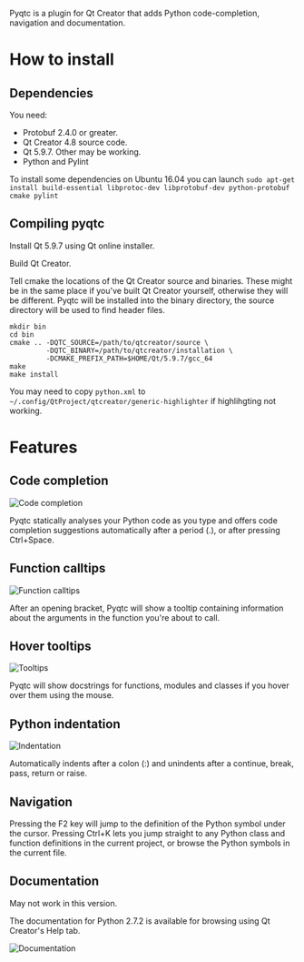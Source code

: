 Pyqtc is a plugin for Qt Creator that adds Python code-completion, navigation
and documentation.

How to install
==============

Dependencies
------------

You need:

  * Protobuf 2.4.0 or greater.
  * Qt Creator 4.8 source code.
  * Qt 5.9.7. Other may be working.
  * Python and Pylint

To install some dependencies on Ubuntu 16.04 you can launch `sudo apt-get install build-essential libprotoc-dev libprotobuf-dev python-protobuf cmake pylint`

Compiling pyqtc
---------------

Install Qt 5.9.7 using Qt online installer.

Build Qt Creator.

Tell cmake the locations of the Qt Creator source and binaries.
These might be in the same place if you've built Qt Creator yourself, otherwise
they will be different.  Pyqtc will be installed into the binary directory, the
source directory will be used to find header files.

    mkdir bin
    cd bin
    cmake .. -DQTC_SOURCE=/path/to/qtcreator/source \
             -DQTC_BINARY=/path/to/qtcreator/installation \
             -DCMAKE_PREFIX_PATH=$HOME/Qt/5.9.7/gcc_64
    make
    make install

You may need to copy `python.xml` to `~/.config/QtProject/qtcreator/generic-highlighter` if highlihgting not working.

Features
========

Code completion
---------------

![Code completion](https://raw.github.com/davidsansome/pyqtc/master/images/completion.png)

Pyqtc statically analyses your Python code as you type and offers code
completion suggestions automatically after a period (.), or after pressing
Ctrl+Space.

Function calltips
-----------------

![Function calltips](https://raw.github.com/davidsansome/pyqtc/master/images/calltip.png)

After an opening bracket, Pyqtc will show a tooltip containing information about
the arguments in the function you're about to call.

Hover tooltips
--------------

![Tooltips](https://raw.github.com/davidsansome/pyqtc/master/images/tooltip.png)

Pyqtc will show docstrings for functions, modules and classes if you hover over
them using the mouse.

Python indentation
------------------

![Indentation](https://raw.github.com/davidsansome/pyqtc/master/images/indentation.png)

Automatically indents after a colon (:) and unindents after a continue, break,
pass, return or raise.

Navigation
----------

Pressing the F2 key will jump to the definition of the Python symbol under the
cursor.
Pressing Ctrl+K lets you jump straight to any Python class and function
definitions in the current project, or browse the Python symbols in the current
file.

Documentation
-------------

May not work in this version.

The documentation for Python 2.7.2 is available for browsing using Qt Creator's
Help tab.

![Documentation](https://raw.github.com/davidsansome/pyqtc/master/images/help.png)
